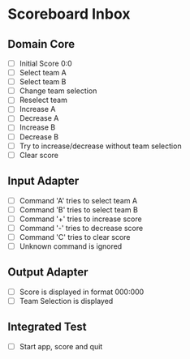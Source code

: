 # Scoreboard Inbox

## Domain Core

- [ ] Initial Score 0:0
- [ ] Select team A
- [ ] Select team B
- [ ] Change team selection
- [ ] Reselect team
- [ ] Increase A
- [ ] Decrease A
- [ ] Increase B
- [ ] Decrease B
- [ ] Try to increase/decrease without team selection
- [ ] Clear score

## Input Adapter

- [ ] Command 'A' tries to select team A
- [ ] Command 'B' tries to select team B
- [ ] Command '+' tries to increase score
- [ ] Command '-' tries to decrease score
- [ ] Command 'C' tries to clear score
- [ ] Unknown command is ignored

## Output Adapter

- [ ] Score is displayed in format 000:000
- [ ] Team Selection is displayed

## Integrated Test

- [ ] Start app, score and quit
